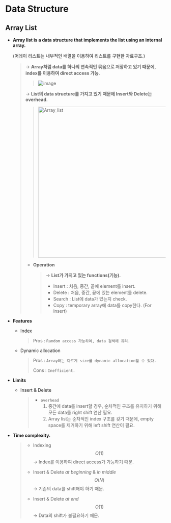 # Data Structure

## Array List

- **Array list is a data structure that implements the list using an internal array.**
  <br>

  (어레이 리스트는 내부적인 배열을 이용하여 리스트를 구현한 자료구조.)

  > → **Array처럼 data를 하나의 연속적인 묶음으로 저장하고 있기 때문에, index를 이용하여 direct access 가능.**
  >
  > > ![image](https://user-images.githubusercontent.com/23169707/66317742-0d87b400-e955-11e9-8ec8-7099975a8677.png)
  >
  > → **List의 data structure를 가지고 있기 때문에 Insert와 Delete는 overhead.**
  >
  > > <img width="473" alt="Array_list" src="https://user-images.githubusercontent.com/23169707/66318458-4e33fd00-e956-11e9-99da-01af57b78b2b.png">
  >
  > * **Operation**
  >
  >   > → **List가 가지고 있는 functions(기능).**
  >   >
  >   > - Insert : 처음, 중간, 끝에 element를 insert.
  >   > - Delete : 처음, 중간, 끝에 있는 element를 delete.
  >   > - Search : List에 data가 있는지 check.
  >   > - Copy : temporary array에 data를 copy한다. (For insert)


- **Features**

  * Index

    > Pros : `Random access 가능하여, data 검색에 유리.`
    
  * Dynamic allocation
  
    > Pros : `Array와는 다르게 size를 dynamic allocation할 수 있다.`
    >
    > Cons : `Inefficient.`
  
- **Limits**

  * Insert & Delete

    > * `overhead` 
    >   1. 중간에 data를 insert할 경우, 순차적인 구조를 유지하기 위해 모든 data를 right shift 연산 필요.
    >   2. Array list는 순차적인 index  구조를 갖기 때문에, empty space를 제거하기 위해 left shift 연산이 필요. 
  


- **Time complexity.**

  > * Indexing
  >   $$
  >   O(1)
  >   $$
  >   → Index를 이용하여 direct access가 가능하기 때문.
  > * Insert & Delete *at beginning* & *in middle*
  >   $$
  >   O(N)
  >   $$
  >   → 기존의 data를 shift해야 하기 때문.
  >
  > * Insert & Delete *at end*
  >   $$
  >   O(1)
  >   $$
  >   → Data의 shift가 불필요하기 때문.